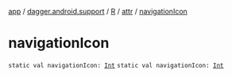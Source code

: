 [app](../../../index.md) / [dagger.android.support](../../index.md) / [R](../index.md) / [attr](index.md) / [navigationIcon](./navigation-icon.md)

# navigationIcon

`static val navigationIcon: `[`Int`](https://kotlinlang.org/api/latest/jvm/stdlib/kotlin/-int/index.html)
`static val navigationIcon: `[`Int`](https://kotlinlang.org/api/latest/jvm/stdlib/kotlin/-int/index.html)